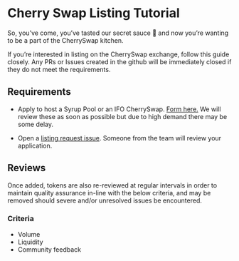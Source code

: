 # Cherry Swap Listing Tutorial

So, you’ve come, you’ve tasted our secret sauce 🥞 and now you’re wanting to be a part of the CherrySwap kitchen.

If you’re interested in listing on the CherrySwap exchange, follow this guide closely. Any PRs or Issues created in the github will be immediately closed if they do not meet the requirements.

## Requirements


- Apply to host a Syrup Pool or an IFO CherrySwap. [Form here.](https://docs.google.com/forms/d/e/1FAIpQLScGdT5rrVMr4WOWr08pvcroSeuIOtEJf1sVdQGVdcAOqryigQ/viewform) We will review these as soon as possible but due to high demand there may be some delay.


- Open a [listing request issue](https://github.com/cherryswap/cherry-swap-interface/issues/new?assignees=Chef-Chungus&labels=listing&template=listing-request.md&title=%5BListing%5D+Request+listing+for+%7BADD+TOKEN+NAME+HERE%7D). Someone from the team will review your application.

## Reviews

Once added, tokens are also re-reviewed at regular intervals in order to maintain quality assurance in-line with the below criteria, and may be removed should severe and/or unresolved issues be encountered.

### Criteria

- Volume
- Liquidity
- Community feedback
